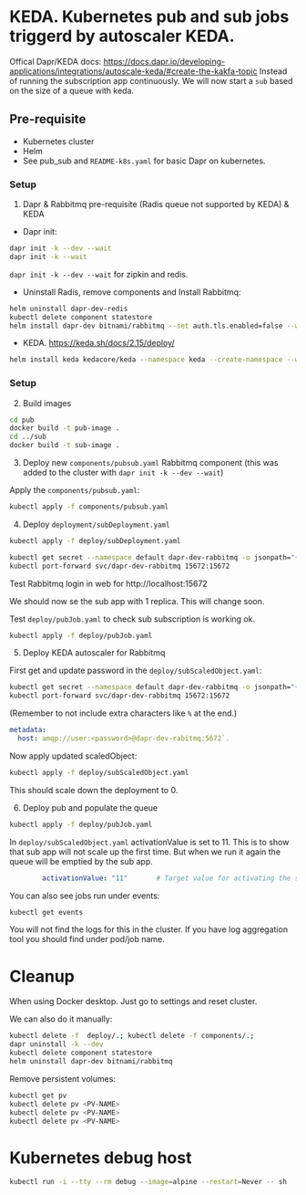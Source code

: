 # KEDA. Kubernetes pub and sub jobs triggerd by autoscaler KEDA.

Offical Dapr/KEDA docs:
https://docs.dapr.io/developing-applications/integrations/autoscale-keda/#create-the-kakfa-topic
Instead of running the subscription app continuously. We will now start a `sub` based on the size of a queue with keda.

## Pre-requisite

* Kubernetes cluster
* Helm
* See pub_sub and `README-k8s.yaml` for basic Dapr on kubernetes.

### Setup

1. Dapr & Rabbitmq pre-requisite (Radis queue not supported by KEDA) & KEDA

* Dapr init:

```sh
dapr init -k --dev --wait
dapr init -k --wait
```

`dapr init -k --dev --wait` for zipkin and redis.

* Uninstall Radis, remove components and Install Rabbitmq:

```sh
helm uninstall dapr-dev-redis
kubectl delete component statestore
helm install dapr-dev bitnami/rabbitmq --set auth.tls.enabled=false --wait
```

* KEDA. https://keda.sh/docs/2.15/deploy/

```sh
helm install keda kedacore/keda --namespace keda --create-namespace --wait
```

### Setup

2. Build images

```sh
cd pub
docker build -t pub-image .
cd ../sub
docker build -t sub-image .
```

3. Deploy new `components/pubsub.yaml` Rabbitmq component
   (this was added to the cluster with `dapr init -k --dev --wait`)

Apply the `components/pubsub.yaml`:

```sh
kubectl apply -f components/pubsub.yaml
```

4. Deploy `deployment/subDeployment.yaml`

```sh
kubectl apply -f deploy/subDeployment.yaml
```

```sh
kubectl get secret --namespace default dapr-dev-rabbitmq -o jsonpath="{.data.rabbitmq-password}" | base64 -d
kubectl port-forward svc/dapr-dev-rabbitmq 15672:15672
```

Test Rabbitmq login in web for http://localhost:15672

We should now se the sub app with 1 replica. This will change soon.

Test `deploy/pubJob.yaml` to check sub subscription is working ok.

```sh
kubectl apply -f deploy/pubJob.yaml
```

5. Deploy KEDA autoscaler for Rabbitmq

First get and update password in the `deploy/subScaledObject.yaml`:

```sh
kubectl get secret --namespace default dapr-dev-rabbitmq -o jsonpath="{.data.rabbitmq-password}" | base64 -d
kubectl port-forward svc/dapr-dev-rabbitmq 15672:15672
```

(Remember to not include extra characters like `%` at the end.)

```yaml
metadata:
  host: amqp://user:<password>@dapr-dev-rabitmq:5672`.
```

Now apply updated scaledObject:

```sh
kubectl apply -f deploy/subScaledObject.yaml 
```

This should scale down the deployment to 0.

6. Deploy pub and populate the queue

```sh
kubectl apply -f deploy/pubJob.yaml
```

In `deploy/subScaledObject.yaml` activationValue is set to 11.
This is to show that sub app will not scale up the first time.
But when we run it again the queue will be emptied by the sub app.

```yaml
        activationValue: "11"       # Target value for activating the scaler. Learn more about activation here.(Default: 0, Optional, This value can be a float)
```

You can also see jobs run under events:

```sh
kubectl get events
```

You will not find the logs for this in the cluster. If you have log aggregation tool you should find under pod/job name.

# Cleanup

When using Docker desktop. Just go to settings and reset cluster.

We can also do it manually:

```sh
kubectl delete -f  deploy/.; kubectl delete -f components/.;
dapr uninstall -k --dev
kubectl delete component statestore
helm uninstall dapr-dev bitnami/rabbitmq
```

Remove persistent volumes:

```sh
kubectl get pv
kubectl delete pv <PV-NAME>
kubectl delete pv <PV-NAME>
kubectl delete pv <PV-NAME>
```

# Kubernetes debug host

```sh
kubectl run -i --tty --rm debug --image=alpine --restart=Never -- sh
```

